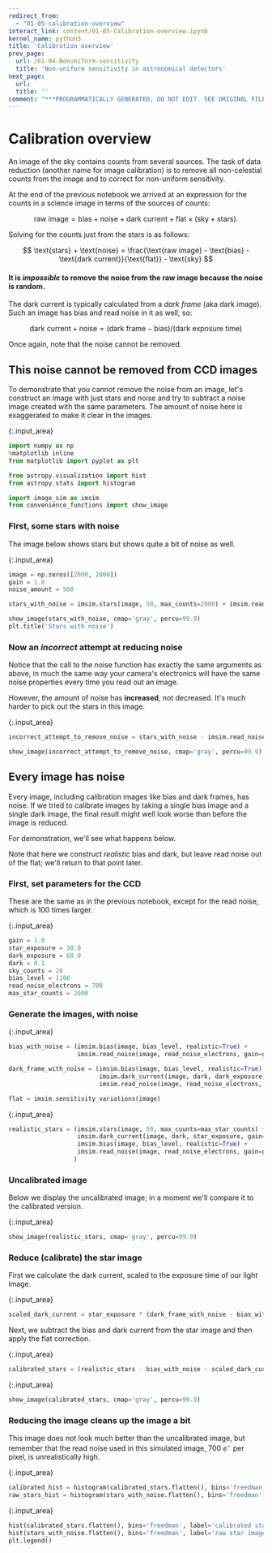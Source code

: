 ```yaml
---
redirect_from:
  - "01-05-calibration-overview"
interact_link: content/01-05-Calibration-overview.ipynb
kernel_name: python3
title: 'Calibration overview'
prev_page:
  url: /01-04-Nonuniform-sensitivity
  title: 'Non-uniform sensitivity in astronomical detectors'
next_page:
  url: 
  title: ''
comment: "***PROGRAMMATICALLY GENERATED, DO NOT EDIT. SEE ORIGINAL FILES IN /content***"
---
```


# Calibration overview


An image of the sky contains counts from several sources. The task of data reduction (another name for image calibration) is to remove all non-celestial counts from the image and to correct for non-uniform sensitivity.

At the end of the previous notebook we arrived at an expression for the counts in a science image in terms of the sources of counts:

$$
\text{raw image} = \text{bias} + \text{noise} + \text{dark current} + \text{flat} \times (\text{sky} + \text{stars}).
$$

Solving for the counts just from the stars is as follows:

$$
\text{stars} + \text{noise} = \frac{\text{raw image} - \text{bias} - \text{dark current}}{\text{flat}} - \text{sky}
$$

#### It is *impossible* to remove the noise from the raw image because the noise is random.

The dark current is typically calculated from a *dark frame* (aka dark image). Such an image has bias and read noise in it as well, so:

$$
\text{dark current} + \text{noise} = (\text{dark frame} - \text{bias})/(\text{dark exposure time})
$$

Once again, note that the noise cannot be removed.

## This noise cannot be removed from CCD images

To demonstrate that you cannot remove the noise from an image, let's construct an image with just stars and noise and try to subtract a noise image created with the same parameters. The amount of noise here is exaggerated to make it clear in the images.



{:.input_area}
```python
import numpy as np
%matplotlib inline
from matplotlib import pyplot as plt

from astropy.visualization import hist
from astropy.stats import histogram

import image_sim as imsim
from convenience_functions import show_image
```


### FIrst, some stars with noise

The image below shows stars but shows quite a bit of noise as well.



{:.input_area}
```python
image = np.zeros([2000, 2000])
gain = 1.0
noise_amount = 500 

stars_with_noise = imsim.stars(image, 50, max_counts=2000) + imsim.read_noise(image, noise_amount, gain=gain)

show_image(stars_with_noise, cmap='gray', percu=99.9)
plt.title('Stars with noise')
```


### Now an *incorrect* attempt at reducing noise

Notice that the call to the noise function has exactly the same arguments as above, in much the same way your camera's electronics will have the same noise properties every time you read out an image.

However, the amount of noise has **increased**, not decreased. It's much harder to pick out the stars in this image.



{:.input_area}
```python
incorrect_attempt_to_remove_noise = stars_with_noise - imsim.read_noise(image, noise_amount, gain=gain)

show_image(incorrect_attempt_to_remove_noise, cmap='gray', percu=99.9)
```


## Every image has noise

Every image, including calibration images like bias and dark frames, has noise. If we tried to calibrate images by taking a single bias image and a single dark image, the final result might well look worse than before the image is reduced.

For demonstration, we'll see what happens below.

Note that here we construct *realistic* bias and dark, but leave read noise out of the flat; we'll return to that point later. 

### First, set parameters for the CCD

These are the same as in the previous notebook, except for the read noise, which is 100 times larger.



{:.input_area}
```python
gain = 1.0
star_exposure = 30.0
dark_exposure = 60.0
dark = 0.1
sky_counts = 20
bias_level = 1100
read_noise_electrons = 700
max_star_counts = 2000
```


### Generate the images, with noise



{:.input_area}
```python
bias_with_noise = (imsim.bias(image, bias_level, realistic=True) + 
                   imsim.read_noise(image, read_noise_electrons, gain=gain))

dark_frame_with_noise = (imsim.bias(image, bias_level, realistic=True) + 
                         imsim.dark_current(image, dark, dark_exposure, gain=gain, hot_pixels=True) +
                         imsim.read_noise(image, read_noise_electrons, gain=gain))

flat = imsim.sensitivity_variations(image)
```




{:.input_area}
```python
realistic_stars = (imsim.stars(image, 50, max_counts=max_star_counts) +
                   imsim.dark_current(image, dark, star_exposure, gain=gain, hot_pixels=True) +
                   imsim.bias(image, bias_level, realistic=True) +
                   imsim.read_noise(image, read_noise_electrons, gain=gain)
                  )
```


### Uncalibrated image

Below we display the uncalibrated image; in a moment we'll compare it to the calibrated version.



{:.input_area}
```python
show_image(realistic_stars, cmap='gray', percu=99.9)
```


### Reduce (calibrate) the star image

First we calculate the dark current, scaled to the exposure time of our light image.



{:.input_area}
```python
scaled_dark_current = star_exposure * (dark_frame_with_noise - bias_with_noise) / dark_exposure
```


Next, we subtract the bias and dark current from the star image and then apply the flat correction.



{:.input_area}
```python
calibrated_stars = (realistic_stars - bias_with_noise - scaled_dark_current) / flat
```




{:.input_area}
```python
show_image(calibrated_stars, cmap='gray', percu=99.9)
```


### Reducing the image cleans up the image a bit

This image does not look much better than the uncalibrated image, but remember that the read noise used in this simulated image, 700 $e^-$ per pixel, is unrealistically high.



{:.input_area}
```python
calibrated_hist = histogram(calibrated_stars.flatten(), bins='freedman')
raw_stars_hist = histogram(stars_with_noise.flatten(), bins='freedman')
```




{:.input_area}
```python
hist(calibrated_stars.flatten(), bins='freedman', label='calibrated star image', alpha=0.5)
hist(stars_with_noise.flatten(), bins='freedman', label='raw star image', alpha=0.5)
plt.legend()
```

